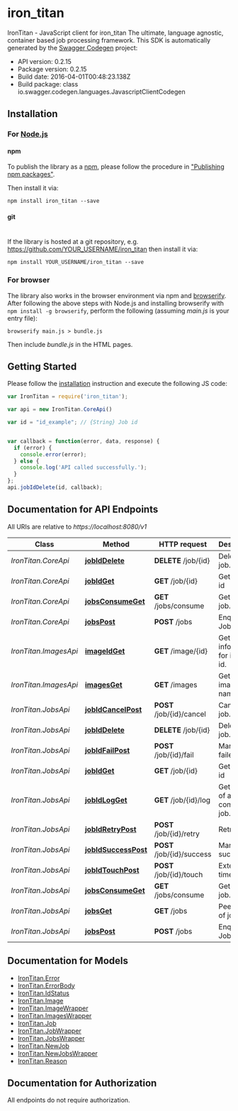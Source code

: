 # iron_titan

IronTitan - JavaScript client for iron_titan
The ultimate, language agnostic, container based job processing framework.
This SDK is automatically generated by the [Swagger Codegen](https://github.com/swagger-api/swagger-codegen) project:

- API version: 0.2.15
- Package version: 0.2.15
- Build date: 2016-04-01T00:48:23.138Z
- Build package: class io.swagger.codegen.languages.JavascriptClientCodegen

## Installation

### For [Node.js](https://nodejs.org/)

#### npm

To publish the library as a [npm](https://www.npmjs.com/),
please follow the procedure in ["Publishing npm packages"](https://docs.npmjs.com/getting-started/publishing-npm-packages).

Then install it via:

```shell
npm install iron_titan --save
```

#### git
#
If the library is hosted at a git repository, e.g.
https://github.com/YOUR_USERNAME/iron_titan
then install it via:

```shell
npm install YOUR_USERNAME/iron_titan --save
```

### For browser

The library also works in the browser environment via npm and [browserify](http://browserify.org/). After following
the above steps with Node.js and installing browserify with `npm install -g browserify`,
perform the following (assuming *main.js* is your entry file):

```shell
browserify main.js > bundle.js
```

Then include *bundle.js* in the HTML pages.

## Getting Started

Please follow the [installation](#installation) instruction and execute the following JS code:

```javascript
var IronTitan = require('iron_titan');

var api = new IronTitan.CoreApi()

var id = "id_example"; // {String} Job id


var callback = function(error, data, response) {
  if (error) {
    console.error(error);
  } else {
    console.log('API called successfully.');
  }
};
api.jobIdDelete(id, callback);

```

## Documentation for API Endpoints

All URIs are relative to *https://localhost:8080/v1*

Class | Method | HTTP request | Description
------------ | ------------- | ------------- | -------------
*IronTitan.CoreApi* | [**jobIdDelete**](docs/CoreApi.md#jobIdDelete) | **DELETE** /job/{id} | Delete the job.
*IronTitan.CoreApi* | [**jobIdGet**](docs/CoreApi.md#jobIdGet) | **GET** /job/{id} | Gets job by id
*IronTitan.CoreApi* | [**jobsConsumeGet**](docs/CoreApi.md#jobsConsumeGet) | **GET** /jobs/consume | Get next job.
*IronTitan.CoreApi* | [**jobsPost**](docs/CoreApi.md#jobsPost) | **POST** /jobs | Enqueue Job
*IronTitan.ImagesApi* | [**imageIdGet**](docs/ImagesApi.md#imageIdGet) | **GET** /image/{id} | Get information for image id.
*IronTitan.ImagesApi* | [**imagesGet**](docs/ImagesApi.md#imagesGet) | **GET** /images | Get all image names.
*IronTitan.JobsApi* | [**jobIdCancelPost**](docs/JobsApi.md#jobIdCancelPost) | **POST** /job/{id}/cancel | Cancel a job.
*IronTitan.JobsApi* | [**jobIdDelete**](docs/JobsApi.md#jobIdDelete) | **DELETE** /job/{id} | Delete the job.
*IronTitan.JobsApi* | [**jobIdFailPost**](docs/JobsApi.md#jobIdFailPost) | **POST** /job/{id}/fail | Mark job as failed.
*IronTitan.JobsApi* | [**jobIdGet**](docs/JobsApi.md#jobIdGet) | **GET** /job/{id} | Gets job by id
*IronTitan.JobsApi* | [**jobIdLogGet**](docs/JobsApi.md#jobIdLogGet) | **GET** /job/{id}/log | Get the log of a completed job.
*IronTitan.JobsApi* | [**jobIdRetryPost**](docs/JobsApi.md#jobIdRetryPost) | **POST** /job/{id}/retry | Retry a job.
*IronTitan.JobsApi* | [**jobIdSuccessPost**](docs/JobsApi.md#jobIdSuccessPost) | **POST** /job/{id}/success | Mark job as succeeded.
*IronTitan.JobsApi* | [**jobIdTouchPost**](docs/JobsApi.md#jobIdTouchPost) | **POST** /job/{id}/touch | Extend job timeout.
*IronTitan.JobsApi* | [**jobsConsumeGet**](docs/JobsApi.md#jobsConsumeGet) | **GET** /jobs/consume | Get next job.
*IronTitan.JobsApi* | [**jobsGet**](docs/JobsApi.md#jobsGet) | **GET** /jobs | Peek at list of jobs.
*IronTitan.JobsApi* | [**jobsPost**](docs/JobsApi.md#jobsPost) | **POST** /jobs | Enqueue Job


## Documentation for Models

 - [IronTitan.Error](docs/Error.md)
 - [IronTitan.ErrorBody](docs/ErrorBody.md)
 - [IronTitan.IdStatus](docs/IdStatus.md)
 - [IronTitan.Image](docs/Image.md)
 - [IronTitan.ImageWrapper](docs/ImageWrapper.md)
 - [IronTitan.ImagesWrapper](docs/ImagesWrapper.md)
 - [IronTitan.Job](docs/Job.md)
 - [IronTitan.JobWrapper](docs/JobWrapper.md)
 - [IronTitan.JobsWrapper](docs/JobsWrapper.md)
 - [IronTitan.NewJob](docs/NewJob.md)
 - [IronTitan.NewJobsWrapper](docs/NewJobsWrapper.md)
 - [IronTitan.Reason](docs/Reason.md)


## Documentation for Authorization

 All endpoints do not require authorization.

